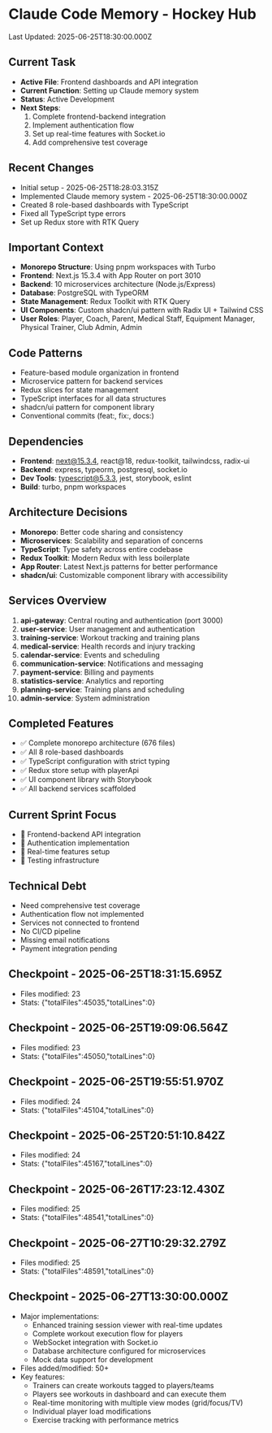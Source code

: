 # Claude Code Memory - Hockey Hub
Last Updated: 2025-06-25T18:30:00.000Z

## Current Task
- **Active File**: Frontend dashboards and API integration
- **Current Function**: Setting up Claude memory system
- **Status**: Active Development
- **Next Steps**: 
  1. Complete frontend-backend integration
  2. Implement authentication flow
  3. Set up real-time features with Socket.io
  4. Add comprehensive test coverage

## Recent Changes
- Initial setup - 2025-06-25T18:28:03.315Z
- Implemented Claude memory system - 2025-06-25T18:30:00.000Z
- Created 8 role-based dashboards with TypeScript
- Fixed all TypeScript type errors
- Set up Redux store with RTK Query

## Important Context
- **Monorepo Structure**: Using pnpm workspaces with Turbo
- **Frontend**: Next.js 15.3.4 with App Router on port 3010
- **Backend**: 10 microservices architecture (Node.js/Express)
- **Database**: PostgreSQL with TypeORM
- **State Management**: Redux Toolkit with RTK Query
- **UI Components**: Custom shadcn/ui pattern with Radix UI + Tailwind CSS
- **User Roles**: Player, Coach, Parent, Medical Staff, Equipment Manager, Physical Trainer, Club Admin, Admin

## Code Patterns
- Feature-based module organization in frontend
- Microservice pattern for backend services
- Redux slices for state management
- TypeScript interfaces for all data structures
- shadcn/ui pattern for component library
- Conventional commits (feat:, fix:, docs:)

## Dependencies
- **Frontend**: next@15.3.4, react@18, redux-toolkit, tailwindcss, radix-ui
- **Backend**: express, typeorm, postgresql, socket.io
- **Dev Tools**: typescript@5.3.3, jest, storybook, eslint
- **Build**: turbo, pnpm workspaces

## Architecture Decisions
- **Monorepo**: Better code sharing and consistency
- **Microservices**: Scalability and separation of concerns
- **TypeScript**: Type safety across entire codebase
- **Redux Toolkit**: Modern Redux with less boilerplate
- **App Router**: Latest Next.js patterns for better performance
- **shadcn/ui**: Customizable component library with accessibility

## Services Overview
1. **api-gateway**: Central routing and authentication (port 3000)
2. **user-service**: User management and authentication
3. **training-service**: Workout tracking and training plans
4. **medical-service**: Health records and injury tracking
5. **calendar-service**: Events and scheduling
6. **communication-service**: Notifications and messaging
7. **payment-service**: Billing and payments
8. **statistics-service**: Analytics and reporting
9. **planning-service**: Training plans and scheduling
10. **admin-service**: System administration

## Completed Features
- ✅ Complete monorepo architecture (676 files)
- ✅ All 8 role-based dashboards
- ✅ TypeScript configuration with strict typing
- ✅ Redux store setup with playerApi
- ✅ UI component library with Storybook
- ✅ All backend services scaffolded

## Current Sprint Focus
- 🔄 Frontend-backend API integration
- 🔄 Authentication implementation
- 🔄 Real-time features setup
- 🔄 Testing infrastructure

## Technical Debt
- Need comprehensive test coverage
- Authentication flow not implemented
- Services not connected to frontend
- No CI/CD pipeline
- Missing email notifications
- Payment integration pending
## Checkpoint - 2025-06-25T18:31:15.695Z
- Files modified: 23
- Stats: {"totalFiles":45035,"totalLines":0}

## Checkpoint - 2025-06-25T19:09:06.564Z
- Files modified: 23
- Stats: {"totalFiles":45050,"totalLines":0}

## Checkpoint - 2025-06-25T19:55:51.970Z
- Files modified: 24
- Stats: {"totalFiles":45104,"totalLines":0}

## Checkpoint - 2025-06-25T20:51:10.842Z
- Files modified: 24
- Stats: {"totalFiles":45167,"totalLines":0}

## Checkpoint - 2025-06-26T17:23:12.430Z
- Files modified: 25
- Stats: {"totalFiles":48541,"totalLines":0}

## Checkpoint - 2025-06-27T10:29:32.279Z
- Files modified: 25
- Stats: {"totalFiles":48591,"totalLines":0}

## Checkpoint - 2025-06-27T13:30:00.000Z
- Major implementations:
  - Enhanced training session viewer with real-time updates
  - Complete workout execution flow for players
  - WebSocket integration with Socket.io
  - Database architecture configured for microservices
  - Mock data support for development
- Files added/modified: 50+
- Key features:
  - Trainers can create workouts tagged to players/teams
  - Players see workouts in dashboard and can execute them
  - Real-time monitoring with multiple view modes (grid/focus/TV)
  - Individual player load modifications
  - Exercise tracking with performance metrics
